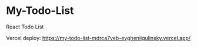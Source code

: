 # My-Todo-List
React Todo List

Vercel deploy: https://my-todo-list-mdrca7veb-evgheniigulinsky.vercel.app/
